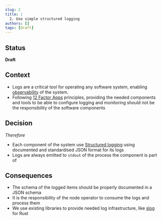```yaml
---
slug: 2
title: |
  2. Use simple structured logging
authors: []
tags: [Draft]
---
```


## Status

**Draft**

## Context

* Logs are a critical tool for operating any software system, enabling [observability](https://cloud.google.com/architecture/devops/devops-measurement-monitoring-and-observability) of the system.
* Following [12 Factor Apps](https://12factor.net/logs) principles, providing the needed components and tools to be able to configure logging and monitoring should not be the responsibility of the software components

## Decision

_Therefore_

* Each component of the system use [Structured logging](https://www.sumologic.com/glossary/structured-logging/) using documented and standardised JSON format for its logs
* Logs are always emitted to `stdout` of the process the component is part of

## Consequences

* The schema of the logged items should be properly documented in a JSON schema
* It is the responsibility of the node operator to consume the logs and process them
* We use existing libraries to provide needed log infrastructure, like [slog](https://zsiciarz.github.io/24daysofrust/book/vol2/day4.html) for Rust
